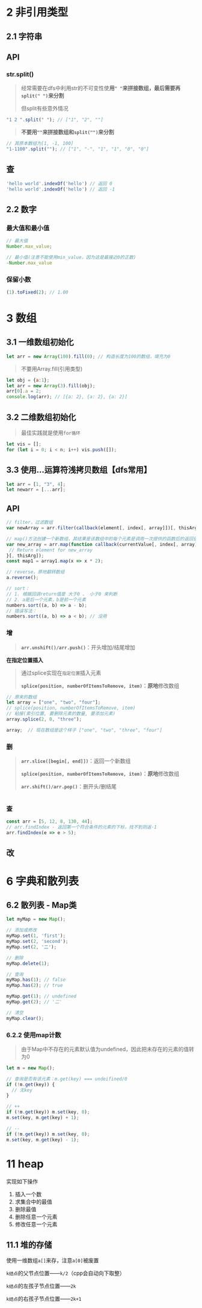 # 2 非引用类型

## 2.1 字符串

## API

### str.split()

> 经常需要在dfs中利用str的不可变性使**用`" "`来拼接数组，最后需要再`split(" ")`来分割**
>
> 但split有些意外情况

```javascript
"1 2 ".split(" "); // ["1", "2", ""]
```

> **不要用`""`来拼接数组和`split("")`来分割**

```javascript
// 其原本数组为[1, -1, 100]
"1-1100".split(""); // ["1", "-", "1", "1", "0", "0"]
```

## 查

```javascript
'hello world'.indexOf('hello') // 返回 0
'hello world'.indexOf('hello') // 返回 -1
```



## 2.2 数字

### 最大值和最小值

```javascript
// 最大值
Number.max_value; 

// 最小值(注意不能使用min_value，因为这是最接近0的正数)
-Number.max_value
```



### 保留小数

```javascript
(1).toFixed(2); // 1.00
```

# 3 数组

## 3.1 一维数组初始化

```javascript
let arr = new Array(100).fill(0); // 构造长度为100的数组，填充为0
```

> 不要用Array.fill(引用类型)

```javascript
let obj = {a:1};
let arr = new Array(3).fill(obj);
arr[0].a = 2;
console.log(arr); // [{a: 2}, {a: 2}, {a: 2}]
```

## 3.2 二维数组初始化

> 最佳实践就是使用`for循环`

```javascript
let vis = [];
for (let i = 0; i < n; i++) vis.push([]);
```

## 3.3 使用...运算符浅拷贝数组【dfs常用】

```javascript
let arr = [1, "3", 4];
let newarr = [...arr];
```

## API

```javascript
// filter，过滤数组
var newArray = arr.filter(callback(element[, index[, array]])[, thisArg]);

// map()方法创建一个新数组，其结果是该数组中的每个元素是调用一次提供的函数后的返回值。
var new_array = arr.map(function callback(currentValue[, index[, array]]) {
 // Return element for new_array 
}[, thisArg]);
const map1 = array1.map(x => x * 2);

// reverse，原地翻转数组
a.reverse();

// sort：
// 1. 根据回调return值是 大于0 、 小于0 来判断
// 2. a是后一个元素，b是前一个元素
numbers.sort((a, b) => a - b);
// 错误写法：
numbers.sort((a, b) => a < b); // 没用
```

### 增

> **`arr.unshift()/arr.push()`**：开头增加/结尾增加

**在指定位置插入**

> 通过splice实现在`指定位置`插入元素
>
> **`splice(position, numberOfItemsToRemove, item)`**：**原地**修改数组

```javascript
// 原来的数组
let array = ["one", "two", "four"];
// splice(position, numberOfItemsToRemove, item)
// 粘接(索引位置, 要删除元素的数量, 要添加元素)
array.splice(2, 0, "three");

array;  // 现在数组是这个样子 ["one", "two", "three", "four"]
```

### 删

> **`arr.slice([begin[, end]])`**：返回一个新数组
>
> **`splice(position, numberOfItemsToRemove, item)`**：**原地**修改数组
>
> **`arr.shift()/arr.pop()`**：删开头/删结尾

```javascript

```



### 查

```javascript
const arr = [5, 12, 8, 130, 44];
// arr.findIndex - 返回第一个符合条件的元素的下标，找不到则返-1
arr.findIndex(e => e > 5);
```



## 改



# 6 字典和散列表

## 6.2 散列表 - Map类

```javascript
let myMap = new Map();

// 添加或修改
myMap.set(1, 'first');
myMap.set(2, 'second');
myMap.set(2, '二');

// 删除
myMap.delete(1);

// 查询
myMap.has(1); // false
myMap.has(2); // true

myMap.get(1); // undefined
myMap.get(2); // '二'

// 清空
myMap.clear();
```

### 6.2.2 使用map计数

> 由于Map中不存在的元素默认值为undefined，因此把未存在的元素的值转为0

```javascript
let m = new Map();

// 查询是否有该元素：m.get(key) === undeifined/0
if (!m.get(key)) {
  // 无key
}

// ++
if (!m.get(key)) m.set(key, 0);
m.set(key, m.get(key) + 1);

// --
if (!m.get(key)) m.set(key, 0);
m.set(key, m.get(key) - 1);
```





# 11 heap

实现如下操作

1. 插入一个数
2. 求集合中的最值
3. 删除最值
4. 删除任意一个元素
5. 修改任意一个元素

## 11.1 堆的存储

使用一维数组`a[]`来存，注意`a[0]`被废置

`k结点`的父节点位置——`k/2`（cpp会自动向下取整）

`k结点`的左孩子节点位置——`2k`

`k结点`的右孩子节点位置——`2k+1`

